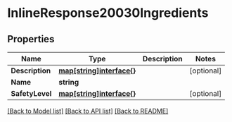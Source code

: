 # InlineResponse20030Ingredients

## Properties

Name | Type | Description | Notes
------------ | ------------- | ------------- | -------------
**Description** | [**map[string]interface{}**](map[string]interface{}.md) |  | [optional] 
**Name** | **string** |  | 
**SafetyLevel** | [**map[string]interface{}**](map[string]interface{}.md) |  | [optional] 

[[Back to Model list]](../README.md#documentation-for-models) [[Back to API list]](../README.md#documentation-for-api-endpoints) [[Back to README]](../README.md)



